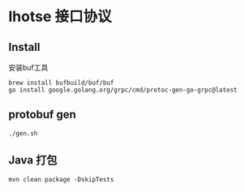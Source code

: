 # lhotse 接口协议

## Install
安装buf工具
```shell
brew install bufbuild/buf/buf
go install google.golang.org/grpc/cmd/protoc-gen-go-grpc@latest
```

## protobuf gen
```shell
./gen.sh
```

## Java 打包
```shell
mvn clean package -DskipTests
```